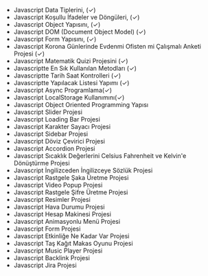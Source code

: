- Javascript Data Tiplerini, (✓)
- Javascript Koşullu İfadeler ve Döngüleri,  (✓)
- Javascript Object Yapısını,  (✓)
- Javascript DOM (Document Object Model) (✓)
- Javascript Form Yapısını, (✓)
- Javascript Korona Günlerinde Evdenmi Ofisten mi Çalışmalı Anketi Projesi (✓)
- Javascript Matematik Quizi Projesini (✓)
- Javascriptte En Sık Kullanılan Metodları (✓)
- Javascriptte Tarih Saat Kontrolleri (✓)
- Javascriptte Yapılacak Listesi Yapımı (✓)
- Javascript Async Programlama(✓)
- Javascript LocalStorage Kullanımını(✓)
- Javascript Object Oriented Programming Yapısı
- Javascript Slider Projesi
- Javascript Loading Bar Projesi
- Javascript Karakter Sayacı Projesi
- Javascript Sidebar Projesi
- Javascript Döviz Çevirici Projesi
- Javascript Accordion Projesi
- Javascript Sıcaklık Değerlerini Celsius Fahrenheit ve Kelvin'e Dönüştürme Projesi
- Javascript İngilizceden İngilizceye Sözlük Projesi
- Javascript Rastgele Şaka Üretme Projesi
- Javascript Video Popup Projesi
- Javascript Rastgele Şifre Üretme Projesi
- Javascript Resimler Projesi
- Javascript Hava Durumu Projesi
- Javascript Hesap Makinesi Projesi
- Javascript Animasyonlu Menü Projesi
- Javascript Form Projesi 
- Javascript Etkinliğe Ne Kadar Var Projesi
- Javascript Taş Kağıt Makas Oyunu Projesi
- Javascript Music Player Projesi
- Javascript Backlink Projesi
- Javascript Jira Projesi
